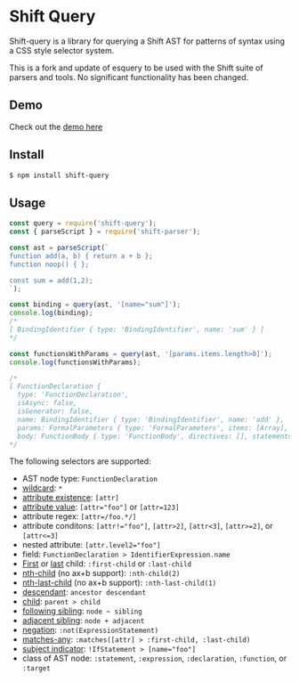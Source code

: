# Shift Query

Shift-query is a library for querying a Shift AST for patterns of syntax using a CSS style selector system.

This is a fork and update of esquery to be used with the Shift suite of parsers and tools. No significant functionality
has been changed.

## Demo

Check out the [demo here](https://jsoverson.github.io/shift-query-demo/)

## Install

```bash
$ npm install shift-query
```

## Usage

```javascript
const query = require('shift-query');
const { parseScript } = require('shift-parser');

const ast = parseScript(`
function add(a, b) { return a + b };
function noop() { };

const sum = add(1,2);
`);

const binding = query(ast, '[name="sum"]');
console.log(binding);
/*
[ BindingIdentifier { type: 'BindingIdentifier', name: 'sum' } ]
*/

const functionsWithParams = query(ast, '[params.items.length>0]');
console.log(functionsWithParams);

/*
[ FunctionDeclaration {
  type: 'FunctionDeclaration',
  isAsync: false,
  isGenerator: false,
  name: BindingIdentifier { type: 'BindingIdentifier', name: 'add' },
  params: FormalParameters { type: 'FormalParameters', items: [Array], rest: null },
  body: FunctionBody { type: 'FunctionBody', directives: [], statements: [Array] } } ]
*/
```

The following selectors are supported:
* AST node type: `FunctionDeclaration`
* [wildcard](http://dev.w3.org/csswg/selectors4/#universal-selector): `*`
* [attribute existence](http://dev.w3.org/csswg/selectors4/#attribute-selectors): `[attr]`
* [attribute value](http://dev.w3.org/csswg/selectors4/#attribute-selectors): `[attr="foo"]` or `[attr=123]`
* attribute regex: `[attr=/foo.*/]`
* attribute conditons: `[attr!="foo"]`, `[attr>2]`, `[attr<3]`, `[attr>=2]`, or `[attr<=3]` 
* nested attribute: `[attr.level2="foo"]`
* field: `FunctionDeclaration > IdentifierExpression.name`
* [First](http://dev.w3.org/csswg/selectors4/#the-first-child-pseudo) or [last](http://dev.w3.org/csswg/selectors4/#the-last-child-pseudo) child: `:first-child` or `:last-child`
* [nth-child](http://dev.w3.org/csswg/selectors4/#the-nth-child-pseudo) (no ax+b support): `:nth-child(2)`
* [nth-last-child](http://dev.w3.org/csswg/selectors4/#the-nth-last-child-pseudo) (no ax+b support): `:nth-last-child(1)`
* [descendant](http://dev.w3.org/csswg/selectors4/#descendant-combinators): `ancestor descendant`
* [child](http://dev.w3.org/csswg/selectors4/#child-combinators): `parent > child`
* [following sibling](http://dev.w3.org/csswg/selectors4/#general-sibling-combinators): `node ~ sibling`
* [adjacent sibling](http://dev.w3.org/csswg/selectors4/#adjacent-sibling-combinators): `node + adjacent`
* [negation](http://dev.w3.org/csswg/selectors4/#negation-pseudo): `:not(ExpressionStatement)`
* [matches-any](http://dev.w3.org/csswg/selectors4/#matches): `:matches([attr] > :first-child, :last-child)`
* [subject indicator](http://dev.w3.org/csswg/selectors4/#subject): `!IfStatement > [name="foo"]`
* class of AST node: `:statement`, `:expression`, `:declaration`, `:function`, or `:target`

